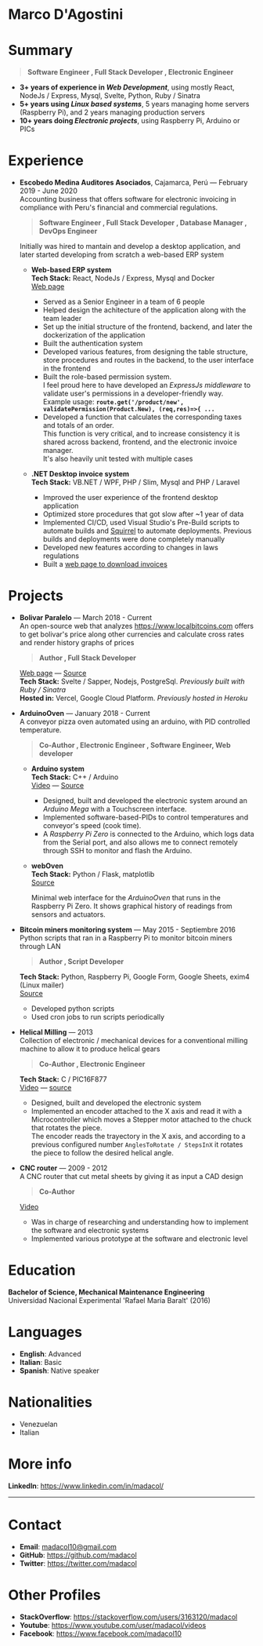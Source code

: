 
# Marco D'Agostini

# Summary

> **Software Engineer , Full Stack Developer , Electronic Engineer**

- **3+ years of experience in *Web Development***, using mostly React, NodeJs / Express, Mysql, Svelte, Python, Ruby / Sinatra
- **5+ years using *Linux based systems***, 5 years managing home servers (Raspberry Pi), and 2 years managing production servers
- **10+ years doing *Electronic projects***, using Raspberry Pi, Arduino or PICs

# Experience

- **Escobedo Medina Auditores Asociados**, Cajamarca, Perú  —  February 2019 - June 2020\
  Accounting business that offers software for electronic invoicing in compliance with Peru's financial and commercial regulations.

  > **Software Engineer , Full Stack Developer , Database Manager , DevOps Engineer**

  Initially was hired to mantain and develop a desktop application, and later started developing from scratch a web-based ERP system

  - **Web-based ERP system**\
    **Tech Stack:** React, NodeJs / Express, Mysql and Docker\
    [Web page](https://app.mifacturaperu.com)

    - Served as a Senior Engineer in a team of 6 people
    - Helped design the achitecture of the application along with the team leader
    - Set up the initial structure of the frontend, backend, and later the dockerization of the application
    - Built the authentication system
    - Developed various features, from designing the table structure, store procedures and routes in the backend, to the user interface in the frontend
    - Built the role-based permission system.\
    I feel proud here to have developed an *ExpressJs middleware* to validate user's permissions in a developer-friendly way.\
    Example usage: **`route.get('/product/new', validatePermission(Product.New), (req,res)=>{ ...`**
    - Developed a function that calculates the corresponding taxes and totals of an order.\
    This function is very critical, and to increase consistency it is shared across backend, frontend, and the electronic invoice manager.\
    It's also heavily unit tested with multiple cases

  - **.NET Desktop invoice system**\
    **Tech Stack:** VB.NET / WPF, PHP / Slim, Mysql and PHP / Laravel

    - Improved the user experience of the frontend desktop application
    - Optimized store procedures that got slow after ~1 year of data
    - Implemented CI/CD, used Visual Studio's Pre-Build scripts to automate builds and [Squirrel](https://github.com/Squirrel/Squirrel.Windows) to automate deployments. Previous builds and deployments were done completely manually
    - Developed new features according to changes in laws regulations
    - Built a [web page to download invoices](http://www.mifacturaperu.com/)

# Projects

- **Bolivar Paralelo** — March 2018 - Current\
  An open-source web that analyzes <https://www.localbitcoins.com> offers to get bolivar's price along other currencies and calculate cross rates and render history graphs of prices

  > **Author , Full Stack Developer**

  [Web page](https://bolivarparalelo.com) — [Source](https://github.com/madacol/bolivarparalelo)\
  **Tech Stack:** Svelte / Sapper, Nodejs, PostgreSql. *Previously built with Ruby / Sinatra*\
  **Hosted in:** Vercel, Google Cloud Platform. *Previously hosted in Heroku*

- **ArduinoOven** — January 2018 - Current\
  A conveyor pizza oven automated using an arduino, with PID controlled temperature.

  > **Co-Author , Electronic Engineer , Software Engineer, Web developer**

  - **Arduino system**\
    **Tech Stack:** C++ / Arduino\
    [Video](https://www.youtube.com/watch?v=MHU5xQRTyus) — [Source](https://github.com/madacol/ArduinoOven)

    - Designed, built and developed the electronic system around an *Arduino Mega* with a Touchscreen interface.
    - Implemented software-based-PIDs to control temperatures and conveyor's speed (cook time).
    - A *Raspberry Pi Zero* is connected to the Arduino, which logs data from the Serial port, and also allows me to connect remotely through SSH to monitor and flash the Arduino.

  - **webOven**\
    **Tech Stack:** Python / Flask, matplotlib\
    [Source](https://github.com/madacol/webOven)

    Minimal web interface for the *ArduinoOven* that runs in the Raspberry Pi Zero. It shows graphical history of readings from sensors and actuators.

- **Bitcoin miners monitoring system** — May 2015 - Septiembre 2016\
  Python scripts that ran in a Raspberry Pi to monitor bitcoin miners through LAN

  > **Author , Script Developer**

  **Tech Stack:** Python, Raspberry Pi, Google Form, Google Sheets, exim4 (Linux mailer)\
  [Source](https://github.com/madacol/bitcoin-miners-monitor)

  - Developed python scripts
  - Used cron jobs to run scripts periodically

- **Helical Milling** — 2013\
  Collection of electronic / mechanical devices for a conventional milling machine to allow it to produce helical gears

  > **Co-Author , Electronic Engineer**

  **Tech Stack:** C / PIC16F877\
  [Video](https://www.youtube.com/watch?v=wu8dKf8xgoI) — [source](https://github.com/madacol/helical-milling)

  - Designed, built and developed the electronic system
  - Implemented an encoder attached to the X axis and read it with a Microcontroller which moves a Stepper motor attached to the chuck that rotates the piece.\
  The encoder reads the trayectory in the X axis, and according to a previous configured number `AnglesToRotate / StepsInX` it rotates the piece to follow the desired helical angle.

- **CNC router** — 2009 - 2012\
  A CNC router that cut metal sheets by giving it as input a CAD design

  > **Co-Author**

  [Video](https://www.youtube.com/watch?v=joTXaflXwJw)

  - Was in charge of researching and understanding how to implement the software and electronic systems
  - Implemented various prototype at the software and electronic level

# Education

**Bachelor of Science, Mechanical Maintenance Engineering**\
Universidad Nacional Experimental 'Rafael Maria Baralt' (2016)

# Languages

- **English**: Advanced
- **Italian**: Basic
- **Spanish**: Native speaker

# Nationalities

- Venezuelan
- Italian

# More info

**LinkedIn**: <https://www.linkedin.com/in/madacol/>

---

# Contact

- **Email**: madacol10@gmail.com
- **GitHub**: <https://github.com/madacol>
- **Twitter**: <https://twitter.com/madacol>

# Other Profiles

- **StackOverflow**: <https://stackoverflow.com/users/3163120/madacol>
- **Youtube**: <https://www.youtube.com/user/madacol/videos>
- **Facebook**: <https://www.facebook.com/madacol10>
